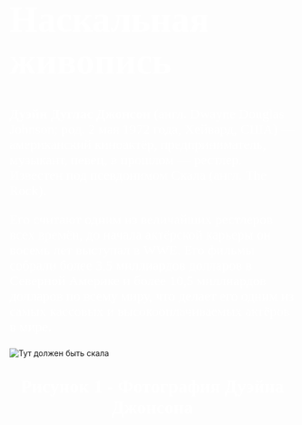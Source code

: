 
<html>
<head>
<Title>О Дуэйне Джонсоне</Title>
<style>
body {
    background: url(https://catherineasquithgallery.com/uploads/posts/2021-02/1614280269_53-p-chernii-fon-dlya-futazhei-68.jpg) no-repeat;
    -moz-background-size: 170%; /* Firefox 3.6+ */
    -webkit-background-size: 170%; /* Safari 3.1+ и Chrome 4.0+ */
    -o-background-size: 170%; /* Opera 9.6+ */
    background-size: 170%; /* Современные браузеры */
   }
  </style>
    </head>
<body>
<font color="white" size="6" face="Verdana"><H1>Наскальная живопись</H1></font>
 <font color="white" size="5" face="Times New Roman"> <p> <b>Дуэйн Дуглас Джонсон </b> (англ. Dwayne Douglas Johnson; род. 2 мая 1972 года, Хейвард, США) — американский киноактёр, предприниматель, музыкант, певец, в прошлом — рестлер. Известен под псевдонимом Скала (англ. The Rock). </p> </font>
 <font color="white" size="5" face="Times New Roman"> <p>Его считают одним из величайших рестлеров всех времён, до начала актёрской карьеры он восемь лет выступал в WWE. Его фильмы собрали более 3,5 миллиардов долларов в Северной Америке и более 10,5 миллиардов долларов по всему миру, что делает его одним из самых кассовых и высокооплачиваемых актёров в мире.</p> </font>
 <img src="https://bookmakers-rank.ru/storage/posts/October2021/y5lbBMPuJ36zL7y1FuF2.jpg" alt="Тут должен быть скала">
 <font color="white" size="6" face="Times New Roman"><b><p align="center">Рисунок 1 - Фотография Дуэйна Джонсона</p></b></font>
 </body>
 </html>
